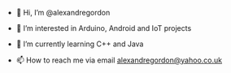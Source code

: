 - 👋 Hi, I’m @alexandregordon
- 👀 I’m interested in Arduino, Android and IoT projects
- 🌱 I’m currently learning C++ and Java

- 📫 How to reach me via email alexandregordon@yahoo.co.uk

